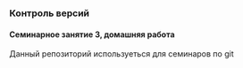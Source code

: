 ### Контроль версий
#### Семинарное занятие 3, домашняя работа
Данный репозиторий используеться для семинаров по git 
